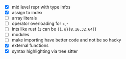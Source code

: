 - [x] mid level repr with type infos
- [x] assign to index
- [ ] array literals
- [ ] operator overloading for +,-
- [ ] ints like rust (`1` can be `{i,u}{8,16,32,64}`)
- [ ] modules
- [ ] make importing have better code and not be so hacky
- [x] external functions
- [x] syntax highlighting via tree sitter
